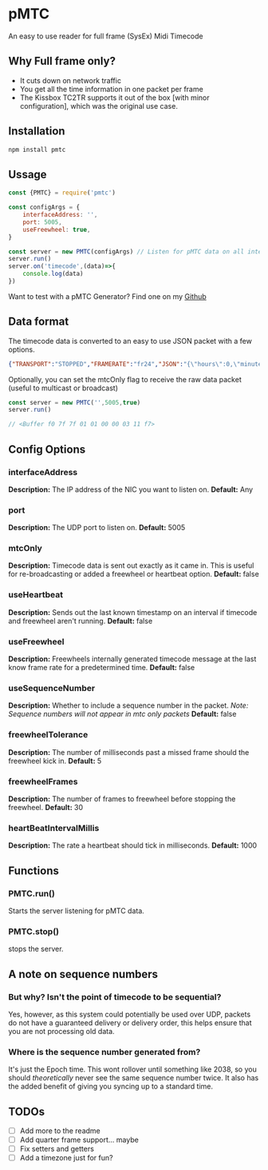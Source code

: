 # pMTC
An easy to use reader for full frame (SysEx) Midi Timecode

## Why Full frame only?
* It cuts down on network traffic
* You get all the time information in one packet per frame
* The Kissbox TC2TR supports it out of the box [with minor configuration], which was the original use case.

## Installation
```bash
npm install pmtc
```

## Ussage
```javascript
const {PMTC} = require('pmtc')

const configArgs = {
    interfaceAddress: '',
    port: 5005,
    useFreewheel: true,
}

const server = new PMTC(configArgs) // Listen for pMTC data on all interfaces on port 5005
server.run()
server.on('timecode',(data)=>{
    console.log(data)
})
```
Want to test with a pMTC Generator? Find one on my [Github](https://github.com/ericboxer/Timecode-Generator)

## Data format
The timecode data is converted to an easy to use JSON packet with a few options.

```json
{"TRANSPORT":"STOPPED","FRAMERATE":"fr24","JSON":"{\"hours\":0,\"minutes\":0,\"seconds\":0,\"frames\":0}","FRAME":0,"MTC":[240,127,127,1,1,0,0,0,0,247],"SEQUENCE":1560910609673}
```

Optionally, you can set the mtcOnly flag to receive the raw data packet (useful to multicast or broadcast)

```javascript
const server = new PMTC('',5005,true)
server.run()

// <Buffer f0 7f 7f 01 01 00 00 03 11 f7>
```

## Config Options

### interfaceAddress
**Description:** The IP address of the NIC you want to listen on.
**Default:** Any

### port
**Description:** The UDP port to listen on.
**Default:** 5005

### mtcOnly
**Description:** Timecode data is sent out exactly as it came in. This is useful for re-broadcasting or added a freewheel or heartbeat option.
**Default:** false


### useHeartbeat
**Description:** Sends out the last known timestamp on an interval if timecode and freewheel aren't running.
**Default:** false

### useFreewheel
**Description:** Freewheels internally generated timecode message at the last know frame rate for a predetermined time.
**Default:** false

### useSequenceNumber
**Description:** Whether to include a sequence number in the packet. *Note: Sequence numbers will not appear in mtc only packets*
**Default:** false

### freewheelTolerance
**Description:** The number of milliseconds past a missed frame should the freewheel kick in.
**Default:** 5

### freewheelFrames
**Description:** The number of frames to freewheel before stopping the freewheel.
**Default:** 30

### heartBeatIntervalMillis
**Description:** The rate a heartbeat should tick in milliseconds.
**Default:** 1000



## Functions

### PMTC.run()
Starts the server listening for pMTC data.

### PMTC.stop()
stops the server.

## A note on sequence numbers
### But why? Isn't the point of timecode to be sequential?
Yes, however, as this system could potentially be used over UDP, packets do not have a guaranteed delivery or delivery order, this helps ensure that you are not processing old data. 

### Where is the sequence number generated from?
It's just the Epoch time. This wont rollover until something like 2038, so you should *theoretically* never see the same sequence number twice. It also has the added benefit of giving you syncing up to a standard time.

## TODOs
* [ ] Add more to the readme
* [ ] Add quarter frame support... maybe
* [ ] Fix setters and getters
* [ ] Add a timezone just for fun?